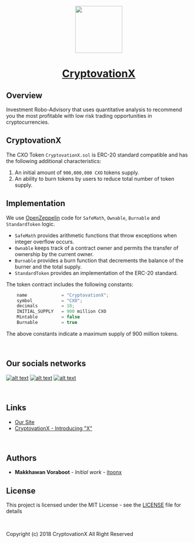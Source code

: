 <!-- Logo -->
<p align="center">
    <a href="https://github.com/CryptovationX/token-distribution">
        <img height="128" width="128" src="https://cryptovationx.io/images/logos/Token.png">
    </a>
</p>
<!-- Name -->
<h1 align="center">
    <a href="https://github.com/CryptovationX/token-distribution">CryptovationX</a>
</h1>

## Overview

Investment Robo-Advisory that uses quantitative analysis to recommend you the most profitable with low risk trading opportunities in cryptocurrencies.

## CryptovationX

The CXO Token `CryptovationX.sol` is ERC-20 standard compatible and has the following additional characteristics:

1. An initial amount of `900,000,000 CXO` tokens supply.
2. An ability to burn tokens by users to reduce total number of token supply.

## Implementation

We use [OpenZeppelin](https://openzeppelin.org) code for `SafeMath`, `Ownable`, `Burnable` and `StandardToken` logic.

* `SafeMath` provides arithmetic functions that throw exceptions when integer overflow occurs.
* `Ownable` keeps track of a contract owner and permits the transfer of ownership by the current owner.
* `Burnable` provides a burn function that decrements the balance of the burner and the total supply.
* `StandardToken` provides an implementation of the ERC-20 standard.

The token contract includes the following constants:

```javascript
    name             = "CryptovationX";
    symbol           = "CXO";
    decimals         = 18;
    INITIAL_SUPPLY   = 900 million CXO
    Mintable         = false
    Burnable         = true
```

The above constants indicate a maximum supply of 900 million tokens.

<br />

## Our socials networks
<!-- Please don't remove this: Grab your social icons from https://github.com/carlsednaoui/gitsocial -->
<!-- display the social media buttons in your README -->

[![alt text][1.1]][1]
[![alt text][2.1]][2]
[![alt text][3.1]][3]

<!-- links to social media icons -->
<!-- no need to change these -->

<!-- icons with padding -->

[1.1]: http://i.imgur.com/tXSoThF.png (twitter icon with padding)
[2.1]: http://i.imgur.com/P3YfQoD.png (facebook icon with padding)
[3.1]: http://i.imgur.com/0o48UoR.png (github icon with padding)

<!-- links to your social media accounts -->
<!-- update these accordingly -->

[1]: https://www.twitter.com/CryptovationX
[2]: https://www.facebook.com/cryptovation.co
[3]: https://github.com/cryptovationx

<br />

## Links
- [Our Site](https://cryptovationx.io)
- [CryptovationX - Introducing "X"](https://www.youtube.com/watch?v=AjfWmyxhfcg)

<br />

## Authors
* **Makkhawan Voraboot** - *Initial work* - [itoonx](https://github.com/itoonx)

## License
This project is licensed under the MIT License - see the [LICENSE](https://github.com/CryptovationX/token-distribution/blob/master/LICENSE) file for details

<br />

Copyright (c) 2018 CryptovationX All Right Reserved